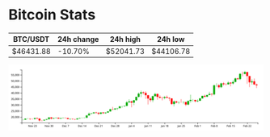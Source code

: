 # Bitcoin Stats

BTC/USDT|24h change|24h high|24h low|
|---|---|---|---|
|$46431.88|-10.70%|$52041.73|$44106.78|

<img src="./chart.svg">
